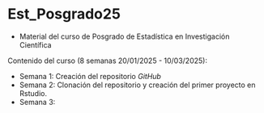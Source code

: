 # Est_Posgrado25
 
- Material del curso de Posgrado de Estadística en Investigación Científica

Contenido del curso (8 semanas 20/01/2025 - 10/03/2025):

- Semana 1: Creación del repositorio *GitHub*
- Semana 2: Clonación del repositorio y creación del primer proyecto en Rstudio.
- Semana 3: 
